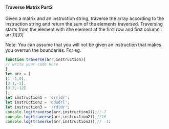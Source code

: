 #### Traverse Matrix Part2
Given a matrix and an instruction string, traverse the array according to the instruction string and return the sum of the elements traversed.
Traversing starts from the element with ithe element at the first row and first column : arr[0][0]

Note: You can assume that you will not be given an instruction that makes you  overrun the boundaries.
For eg.

```js
function traverse(arr,instruction){
// write your code here
}
let arr = [
[1,-1,0],
[2,1,-2],
[3,2,-12]
];
let instruction1 = 'drrldr'; 
let instruction2 = 'ddudrl';
let instruction3 = 'rrdldr';
console.log(traverse(arr,instruction1));//-7
console.log(traverse(arr,instruction2));//16
console.log(traverse(arr,instruction3));// -11
```
